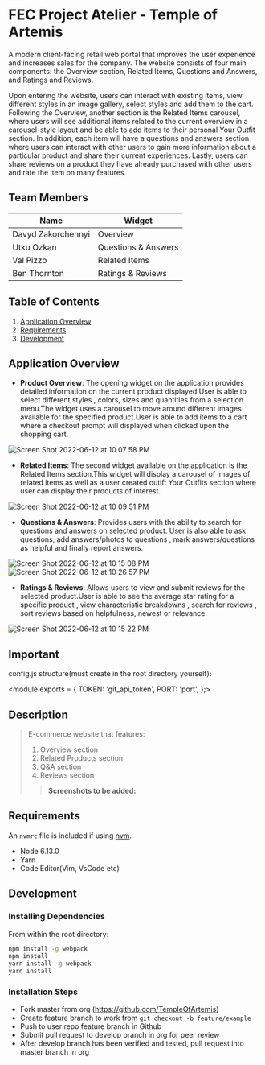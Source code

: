 # FEC Project Atelier - Temple of Artemis

A modern client-facing retail web portal that improves the user experience and increases sales for the company. The website consists of four main components: the Overview section, Related Items, Questions and Answers, and Ratings and Reviews.

Upon entering the website, users can interact with existing items, view different styles in an image gallery, select styles and add them to the cart.
Following the Overview, another section is the Related Items carousel, where users will see additional items related to the current overview in a carousel-style layout and be able to add items to their personal Your Outfit section.
In addition, each item will have a questions and answers section where users can interact with other users to gain more information about a particular product and share their current experiences.
Lastly, users can share reviews on a product they have already purchased with other users and rate the item on many features.

## Team Members 

| Name  | Widget | 
| ------------- | ------------- |
| Davyd Zakorchennyi  | Overview  |
| Utku Ozkan  | Questions & Answers  |
| Val Pizzo  | Related Items  |
| Ben Thornton | Ratings & Reviews  |

## Table of Contents

1. [Application Overview](#application-overview)
2. [Requirements](#requirements)
3. [Development](#development)



## Application Overview
- **Product Overview**: The opening widget on the application provides detailed information on the current product displayed.User is able to select different styles , colors, sizes and quantities from a selection menu.The widget uses a carousel to move around different images available for the specified product.User is able to add items to a cart where a checkout prompt will displayed when clicked upon the shopping cart.

![Screen Shot 2022-06-12 at 10 07 58 PM](https://user-images.githubusercontent.com/98296753/173268045-edb0e91b-0041-4dad-8f96-66e5c7331499.jpg)

- **Related Items**: The second widget available on the application is the Related Items section.This widget will display a carousel of images of related items as well as a user created outift Your Outfits section where user can display their products of interest.

![Screen Shot 2022-06-12 at 10 09 51 PM](https://user-images.githubusercontent.com/98296753/173268385-3dd88186-e01a-4bc6-ab16-dd8e096e04dd.jpg)

- **Questions & Answers**: Provides users with the ability to search for questions and answers on selected product. User is also able to ask questions, add answers/photos to questions , mark answers/questions as helpful and finally report answers.

![Screen Shot 2022-06-12 at 10 15 08 PM](https://user-images.githubusercontent.com/98296753/173268810-61e1596b-8e84-4084-bb1e-52909aae5ed7.jpg)![Screen Shot 2022-06-12 at 10 26 57 PM](https://user-images.githubusercontent.com/98296753/173268828-e05a0a06-f353-4bc7-8487-edba8fd9c328.jpg)

- **Ratings & Reviews**: Allows users to view and submit reviews for the selected product.User is able to see the average star rating for a specific product , view characteristic breakdowns , search for reviews , sort reviews based on helpfulness, newest or relevance.

![Screen Shot 2022-06-12 at 10 15 22 PM](https://user-images.githubusercontent.com/98296753/173269420-8d6be41e-a466-49ff-9b86-02df0e010461.jpg)



## Important
config.js structure(must create in the root directory yourself):

<module.exports = {
  TOKEN: 'git_api_token',
  PORT: 'port',
};>


## Description

> E-commerce website that features:
> 1. Overview section
> 2. Related Products section
> 3. Q&A section
> 4. Reviews section
>> **Screenshots to be added:**

<!-- ## Usage -->

<!-- > Some usage instructions -->

## Requirements

An `nvmrc` file is included if using [nvm](https://github.com/creationix/nvm).

- Node 6.13.0
- Yarn
- Code Editor(Vim, VsCode etc)

## Development

### Installing Dependencies

From within the root directory:

```sh
npm install -g webpack
npm install
yarn install -g webpack
yarn install
```

### Installation Steps
- Fork master from org (https://github.com/TempleOfArtemis)
- Create feature branch to work from ``` git checkout -b feature/example ```
- Push to user repo feature branch in Github
- Submit pull request to develop branch in org for peer review
- After develop branch has been verified and tested, pull request into master branch in org
